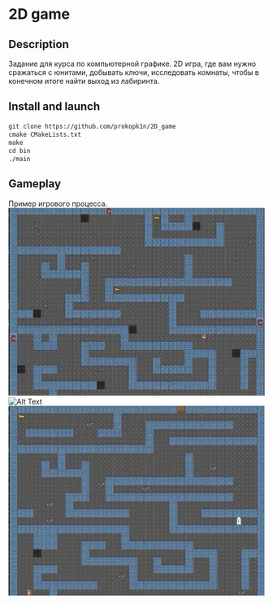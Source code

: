 # 2D game

## Description
Задание для курса по компьютерной графике.
2D игра, где вам нужно сражаться с юнитами, добывать ключи, исследовать комнаты, чтобы в конечном итоге найти выход из лабиринта.

## Install and launch
    git clone https://github.com/prokopk1n/2D_game
    cmake CMakeLists.txt
    make
    cd bin
    ./main
    
 ## Gameplay
 Пример игрового процесса.
 &nbsp;&nbsp;&nbsp;&nbsp;&nbsp;&nbsp;
![Alt Text](images/gameplay.gif)
![Alt Text](images/gameplay_2.gif)
![Alt Text](images/gameplay_3.gif)
